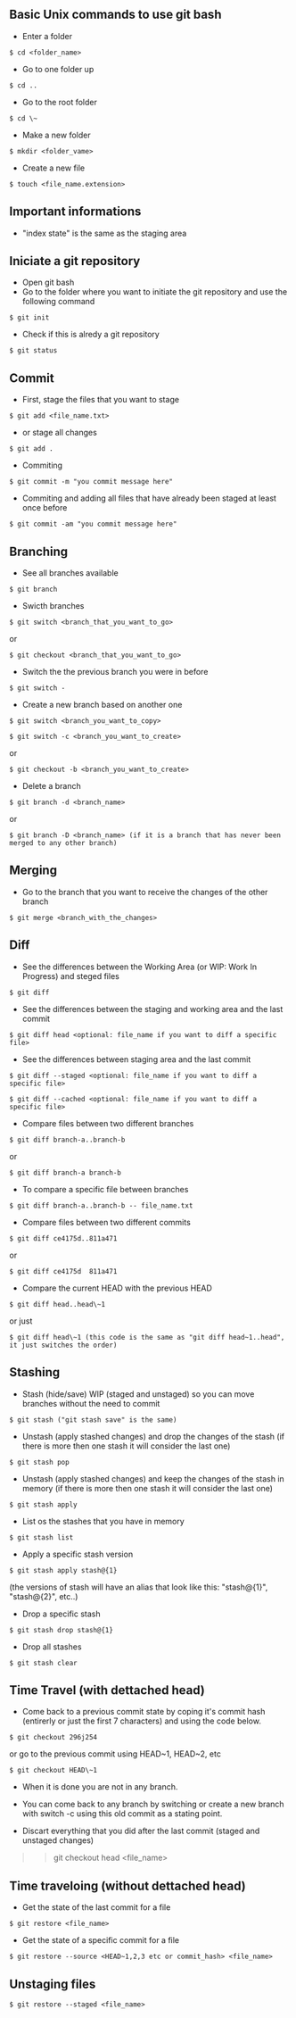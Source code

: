 ## Basic Unix commands to use git bash
- Enter a folder
````
$ cd <folder_name>
````
- Go to one folder up
````
$ cd ..
````
- Go to the root folder
````
$ cd \~
````
- Make a new folder
````
$ mkdir <folder_vame>
````
- Create a new file
````
$ touch <file_name.extension>
````
## Important informations
- "index state" is the same as the staging area


## Iniciate a git repository

- Open git bash
- Go to the folder where you want to initiate the git repository and use the following command
````
$ git init
````
- Check if this is alredy a git repository
````
$ git status
````
## Commit

- First, stage the files that you want to stage
````
$ git add <file_name.txt>
````
- or stage all changes
````
$ git add .
````
- Commiting
````
$ git commit -m "you commit message here"
````
- Commiting and adding all files that have already been staged at least once before
````
$ git commit -am "you commit message here" 
````
## Branching

- See all branches available
````
$ git branch
````
- Swicth branches
````
$ git switch <branch_that_you_want_to_go>
````
or
````
$ git checkout <branch_that_you_want_to_go>
````
- Switch the the previous branch you were in before
````
$ git switch -
````
- Create a new branch based on another one
````
$ git switch <branch_you_want_to_copy>
````
````
$ git switch -c <branch_you_want_to_create>
````
or
````
$ git checkout -b <branch_you_want_to_create>
````
- Delete a branch
````
$ git branch -d <branch_name>
````
or
````
$ git branch -D <branch_name> (if it is a branch that has never been merged to any other branch)
````

## Merging

- Go to the branch that you want to receive the changes of the other branch
````
$ git merge <branch_with_the_changes>
````

## Diff

- See the differences between the Working Area (or WIP: Work In Progress) and steged files
````
$ git diff
````
- See the differences between the staging and working area and the last commit
````
$ git diff head <optional: file_name if you want to diff a specific file>
````
- See the differences between staging area and the last commit
````
$ git diff --staged <optional: file_name if you want to diff a specific file>
````
````
$ git diff --cached <optional: file_name if you want to diff a specific file>
````
- Compare files between two different branches
````
$ git diff branch-a..branch-b
````
or
````
$ git diff branch-a branch-b
````
- To compare a specific file between branches
````
$ git diff branch-a..branch-b -- file_name.txt
````

- Compare files between two different commits
````
$ git diff ce4175d..811a471
````
or
````
$ git diff ce4175d  811a471
````
- Compare the current HEAD with the previous HEAD
````
$ git diff head..head\~1
````
or just
````
$ git diff head\~1 (this code is the same as "git diff head~1..head", it just switches the order)
````
## Stashing
- Stash (hide/save) WIP (staged and unstaged) so you can move branches without the need to commit
````
$ git stash ("git stash save" is the same)
````
- Unstash (apply stashed changes) and drop the changes of the stash (if there is more then one stash it will consider the last one)
````
$ git stash pop
````
- Unstash (apply stashed changes) and keep the changes of the stash in memory (if there is more then one stash it will consider the last one)
````
$ git stash apply
````
- List os the stashes that you have in memory
````
$ git stash list
````
- Apply a specific stash version
````
$ git stash apply stash@{1}
````
(the versions of stash will have an alias that look like this: "stash@{1}", "stash@{2}", etc..)

- Drop a specific stash
````
$ git stash drop stash@{1}
````
- Drop all stashes
````
$ git stash clear
````
## Time Travel (with dettached head)

- Come back to a previous commit state by coping it's commit hash (entirerly or just the first 7 characters) and using the code below.
````
$ git checkout 296j254
````
or go to the previous commit using HEAD\~1, HEAD\~2, etc
````
$ git checkout HEAD\~1
````
  - When it is done you are not in any branch.
  - You can come back to any branch by switching or create a new branch with switch -c using this old commit as a stating point.

- Discart everything that you did after the last commit (staged and unstaged changes)
>> git checkout head <file_name>

## Time traveloing (without dettached head)
- Get the state of the last commit for a file
````
$ git restore <file_name>
````
- Get the state of a specific commit for a file
````
$ git restore --source <HEAD~1,2,3 etc or commit_hash> <file_name>
````
## Unstaging files
````
$ git restore --staged <file_name>
````


